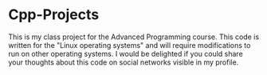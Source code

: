 # Cpp-Projects
 This is my class project for the Advanced Programming course.
 This code is written for the "Linux operating systems" and will require modifications to run on other operating systems.
 I would be delighted if you could share your thoughts about this code on social networks visible in my profile.
